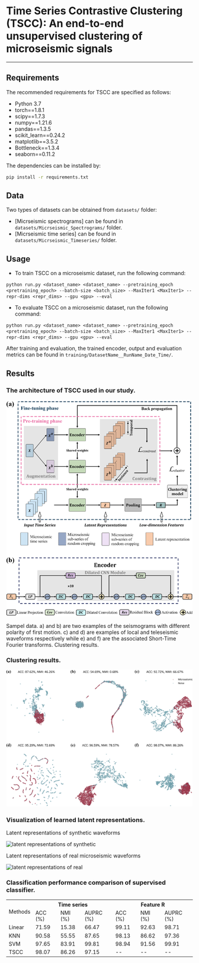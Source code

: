 # Time Series Contrastive Clustering (TSCC): An end-to-end unsupervised clustering of microseismic signals
-------------------------------------------------------

## Requirements

The recommended requirements for TSCC are specified as follows:
* Python 3.7
* torch==1.8.1
* scipy==1.7.3
* numpy==1.21.6
* pandas==1.3.5
* scikit_learn==0.24.2
* matplotlib==3.5.2
* Bottleneck==1.3.4
* seaborn==0.11.2

The dependencies can be installed by:
```bash
pip install -r requirements.txt
```
## Data

Two types of datasets can be obtained from `datasets/` folder:

* [Micrseismic spectrograms] can be found in `datasets/Micrseismic_Spectrograms/` folder.
* [Micrseismic time series] can be found in `datasets/Micrseismic_Timeseries/` folder.

## Usage

* To train TSCC on a microseismic dataset, run the following command:

```run & evaluate
python run.py <dataset_name> <dataset_name> --pretraining_epoch <pretraining_epoch> --batch-size <batch_size> --MaxIter1 <MaxIter1> --repr-dims <repr_dims> --gpu <gpu> --eval
```
* To evaluate TSCC on a microseismic dataset, run the following command:

```run & evaluate
python run.py <dataset_name> <dataset_name> --pretraining_epoch <pretraining_epoch> --batch-size <batch_size> --MaxIter1 <MaxIter1> --repr-dims <repr_dims> --gpu <gpu> --eval
```

After training and evaluation, the trained encoder, output and evaluation metrics can be found in `training/DatasetName__RunName_Date_Time/`. 


## Results

### The architecture of TSCC used in our study. 

![network architecture](./results/Framework.jpg)

Sampel data. a) and b) are two examples of the seismograms with different polarity of first motion.
c) and d) are examples of local and teleseismic waveforms respectively while e) and f) are the associated Short-Time Fourier transforms. 
Clustering results. 

### Clustering results. 

![clustering results](./results/comparison_results.jpg)

### Visualization of learned latent representations. 

Latent representations of synthetic waveforms

![latent representations of synthetic](./results/syn_reprs.jpg)

Latent representations of real microseismic waveforms

![latent representations of real](./results/reprs.jpg)

### Classification performance comparison of supervised classifier.

<table>
	<tr>
      <td rowspan="2">Methods</td>
	    <th colspan="3">Time series</th>
      <th colspan="3">Feature R</th>
	</tr >
	<tr >
	    <td>ACC (%)</td>
      <td>NMI (%)</td>
      <td>AUPRC (%)</td>
    	<td>ACC (%)</td>
      <td>NMI (%)</td>
      <td>AUPRC (%)</td>
	</tr>
	<tr>
	    <td>Linear</td>
      <td>71.59</td>
      <td>15.38</td>
      <td>66.47</td>
    	<td>99.11</td>
      <td>92.63</td>
      <td>98.71</td>
	</tr>
  <tr>
	    <td>KNN</td>
      <td>90.58</td>
      <td>55.55</td>
      <td>87.65</td>
    	<td>98.13</td>
      <td>86.62</td>
      <td>97.36</td>
	</tr>
  <tr>
	    <td>SVM</td>
      <td>97.65</td>
      <td>83.91</td>
      <td>99.81</td>
    	<td>98.94</td>
      <td>91.56</td>
      <td>99.91</td>
	</tr>
  <tr>
	    <td>TSCC</td>
      <td>98.07</td>
      <td>86.26</td>
      <td>97.15</td>
    	<td>--</td>
      <td>--</td>
      <td>--</td>
	</tr>
</table>
